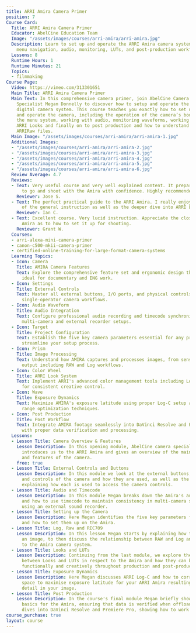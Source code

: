 ```yaml
---
title: ARRI Amira Camera Primer
position: 7
Course Card:
  Title: ARRI Amira Camera Primer
  Educator: AbelCine Education Team
  Image: "/assets/images/courses/arri-amira/arri-amira.jpg"
  Description: Learn to set up and operate the ARRI Amira camera system, including
    menu navigation, audio, monitoring, LUTs, and post-production workflow.
  Lessons: 8
  Runtime Hours: 1
  Runtime Minutes: 21
  Topics:
  - filmmaking
Course Page:
  Video: https://vimeo.com/313301651
  Main Title: ARRI Amira Camera Primer
  Main Text: In this comprehensive camera primer, join AbelCine Camera Technology
    Specialist Megan Donnelly to discover how to setup and operate the ARRI Amira
    digital camera system. This course teaches you exactly how to set up, configure
    and operate the camera, including the operation of the camera’s body controls,
    the menu system, working with audio, monitoring waveforms, working with LUTs and
    ARRI Looks and finally on to post production and how to understand and handle
    ARRIRaw files.
  Main Image: "/assets/images/courses/arri-amira/arri-amira-1.jpg"
  Additional Images:
  - "/assets/images/courses/arri-amira/arri-amira-2.jpg"
  - "/assets/images/courses/arri-amira/arri-amira-3.jpg"
  - "/assets/images/courses/arri-amira/arri-amira-4.jpg"
  - "/assets/images/courses/arri-amira/arri-amira-5.jpg"
  - "/assets/images/courses/arri-amira/arri-amira-6.jpg"
  Review Average: 4.7
  Reviews:
  - Text: Very useful course and very well explained content. It prepares you enough
      to go and shoot with the Amira with confidence. Highly recommended.
    Reviewer: Jose S.
  - Text: The perfect practical guide to the ARRI Amira. I really enjoyed the efficiency
      of the general instruction as well as the deeper dive into ARRI Look Software.
    Reviewer: Ian C.
  - Text: Excellent course. Very lucid instruction. Appreciate the close-ups of the
      Amira as to how to set it up for shooting.
    Reviewer: Grant W.
  Courses:
  - arri-alexa-mini-camera-primer
  - canon-c500-mkii-camera-primer
  - certified-online-training-for-large-format-camera-systems
  Learning Topics:
  - Icon: Camera
    Title: AMIRA Camera Features
    Text: Explore the comprehensive feature set and ergonomic design that makes AMIRA
      ideal for documentary and ENG work.
  - Icon: Settings
    Title: External Controls
    Text: Master all external buttons, I/O ports, and physical controls for efficient
      single-operator camera workflows.
  - Icon: Audio Waveform
    Title: Audio Integration
    Text: Configure professional audio recording and timecode synchronization for
      multi-camera and external recorder setups.
  - Icon: Target
    Title: Project Configuration
    Text: Establish the five key camera parameters essential for any production and
      streamline your setup process.
  - Icon: Prism
    Title: Image Processing
    Text: Understand how AMIRA captures and processes images, from sensor to final
      output including RAW and Log workflows.
  - Icon: Color Wheel
    Title: ARRI Look System
    Text: Implement ARRI's advanced color management tools including Looks and LUTs
      for consistent creative control.
  - Icon: Wave
    Title: Exposure Dynamics
    Text: Maximize AMIRA's exposure latitude using proper Log-C setup and dynamic
      range optimization techniques.
  - Icon: Post Production
    Title: Post Workflow
    Text: Integrate AMIRA footage seamlessly into DaVinci Resolve and Premiere Pro
      with proper data verification and processing.
  Lessons:
  - Lesson Title: Camera Overview & Features
    Lesson Description: In this opening module, AbelCine camera specialist Megan Donnelly
      introduces us to the ARRI Amira and gives an overview of the main specifications
      and features of the camera.
    free: true
  - Lesson Title: External Controls and Buttons
    Lesson Description: In this module we look at the external buttons, I/O ports
      and controls of the camera and how they are used, as well as the EVF and Monitor,
      explaining how each is used to access the camera controls.
  - Lesson Title: Audio and Timecode
    Lesson Description: In this module Megan breaks down the Amira's audio features
      and how to use timecode to maintain consistency in multi-camera shoots or if
      using an external sound recorder.
  - Lesson Title: Setting up the Camera
    Lesson Description: Here Megan identifies the five key parameters for any project
      and how to set them up on the Amira.
  - Lesson Title: Log, Raw and REC709
    Lesson Description: In this lesson Megan starts by explaining how the camera captures
      an image, to then discuss the relationship between RAW and Log and how it relates
      to the Amira camera system.
  - Lesson Title: Looks and LUTs
    Lesson Description: Continuing from the last module, we explore the difference
      between Looks and LUTs in respect to the Amira and how they can be used both
      functionally and creatively throughout production and post-production.
  - Lesson Title: Exposure Dynamics
    Lesson Description: Here Megan discusses ARRI Log-C and how to correctly set color
      space to maximise exposure latitude for your ARRI Amira resulting in maximum
      detail in your image.
  - Lesson Title: Post Production
    Lesson Description: In the course's final module Megan briefly shows us post-production
      basics for the Amira, ensuring that data is verified when offloaded. She then
      dives into DaVinci Resolve and Premiere Pro, showing how to work with the footage.
course_purchase: true
layout: course
---
```


